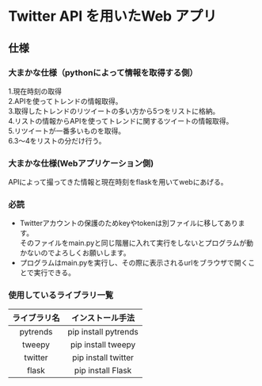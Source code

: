 # Twitter API を用いたWeb アプリ

## 仕様
### 大まかな仕様（pythonによって情報を取得する側）
1.現在時刻の取得  
2.APIを使ってトレンドの情報取得。  
3.取得したトレンドのリツイートの多い方から5つをリストに格納。  
4.リストの情報からAPIを使ってトレンドに関するツイートの情報取得。  
5.リツイートが一番多いものを取得。  
6.3～4をリストの分だけ行う。  

### 大まかな仕様(Webアプリケーション側)
APIによって撮ってきた情報と現在時刻をflaskを用いてwebにあげる。

### 必読
- Twitterアカウントの保護のためkeyやtokenは別ファイルに移してあります。  
そのファイルをmain.pyと同じ階層に入れて実行をしないとプログラムが動かないのでよろしくお願いします。
- プログラムはmain.pyを実行し、その際に表示されるurlをブラウザで開くことで実行できる。

### 使用しているライブラリ一覧
|ライブラリ名|インストール手法|
|:---:|:---:|
|pytrends|pip install pytrends|
|tweepy|pip install tweepy|
|twitter|pip install twitter|
|flask|pip install Flask|